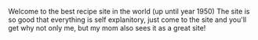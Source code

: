 Welcome to the best recipe site in the world (up until year 1950)
The site is so good that everything is self explanitory, just come to the site and you'll get why not only me,
but my mom also sees it as a great site!
